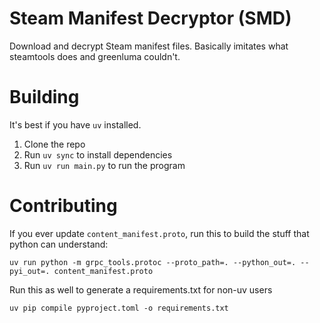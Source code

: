 # Steam Manifest Decryptor (SMD)
Download and decrypt Steam manifest files. Basically imitates what steamtools does and greenluma couldn't.

# Building
It's best if you have `uv` installed.

1. Clone the repo
2. Run `uv sync` to install dependencies
3. Run `uv run main.py` to run the program

# Contributing

If you ever update `content_manifest.proto`, run this to build the stuff that python can understand:
```
uv run python -m grpc_tools.protoc --proto_path=. --python_out=. --pyi_out=. content_manifest.proto
```

Run this as well to generate a requirements.txt for non-uv users
```
uv pip compile pyproject.toml -o requirements.txt
```